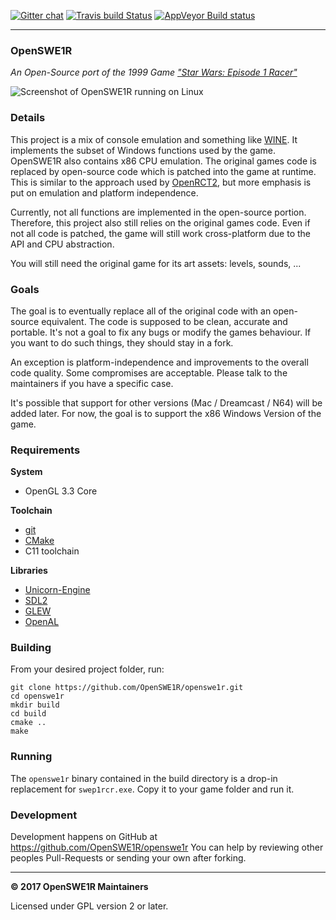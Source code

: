 [![Gitter chat](https://badges.gitter.im/gitterHQ/gitter.png)](https://gitter.im/OpenSWE1R)       [![Travis build Status](https://travis-ci.org/OpenSWE1R/openswe1r.svg?branch=master)](https://travis-ci.org/OpenSWE1R/openswe1r)       [![AppVeyor Build status](https://ci.appveyor.com/api/projects/status/92s5hpto3kvn8sx3/branch/master?svg=true)](https://ci.appveyor.com/project/JayFoxRox82949/openswe1r/branch/master)

---

### OpenSWE1R
*An Open-Source port of the 1999 Game ["Star Wars: Episode 1 Racer"](https://en.wikipedia.org/wiki/Star_Wars_Episode_I:_Racer)*

![Screenshot of OpenSWE1R running on Linux](https://i.imgur.com/LAqHPgh.png)

### Details

This project is a mix of console emulation and something like [WINE](https://www.winehq.org/).
It implements the subset of Windows functions used by the game.
OpenSWE1R also contains x86 CPU emulation.
The original games code is replaced by open-source code which is patched into the game at runtime.
This is similar to the approach used by [OpenRCT2](https://openrct2.website/), but more emphasis is put on emulation and platform independence.

Currently, not all functions are implemented in the open-source portion.
Therefore, this project also still relies on the original games code.
Even if not all code is patched, the game will still work cross-platform due to the API and CPU abstraction.

You will still need the original game for its art assets: levels, sounds, ...

### Goals

The goal is to eventually replace all of the original code with an open-source equivalent.
The code is supposed to be clean, accurate and portable.
It's not a goal to fix any bugs or modify the games behaviour.
If you want to do such things, they should stay in a fork.

An exception is platform-independence and improvements to the overall code quality.
Some compromises are acceptable.
Please talk to the maintainers if you have a specific case.

It's possible that support for other versions (Mac / Dreamcast / N64) will be added later.
For now, the goal is to support the x86 Windows Version of the game.

### Requirements

**System**

* OpenGL 3.3 Core

**Toolchain**

* [git](https://git-scm.com/)
* [CMake](https://cmake.org/)
* C11 toolchain

**Libraries**

* [Unicorn-Engine](http://www.unicorn-engine.org/)
* [SDL2](https://www.libsdl.org/)
* [GLEW](http://glew.sourceforge.net/)
* [OpenAL](https://www.openal.org/)

### Building

From your desired project folder, run:

```
git clone https://github.com/OpenSWE1R/openswe1r.git
cd openswe1r
mkdir build
cd build
cmake ..
make
```

### Running

The `openswe1r` binary contained in the build directory is a drop-in replacement for `swep1rcr.exe`.
Copy it to your game folder and run it.

### Development

Development happens on GitHub at https://github.com/OpenSWE1R/openswe1r
You can help by reviewing other peoples Pull-Requests or sending your own after forking.

---

**© 2017 OpenSWE1R Maintainers**

Licensed under GPL version 2 or later.
